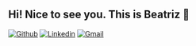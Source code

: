 ## Hi! Nice to see you. This is Beatriz 👋

[![Github](https://img.shields.io/badge/-Github-000?style=flat&logo=Github&logoColor=white)](https://github.com/Bemart93)
[![Linkedin](https://img.shields.io/badge/-LinkedIn-blue?style=flat&logo=Linkedin&logoColor=white)](https://www.linkedin.com/in/beatriz-martinez-larrucea/)
[![Gmail](https://img.shields.io/badge/-Gmail-c14438?style=flat&logo=Gmail&logoColor=white)](mailto:bemart93@gmail.com)

<!--
**Bemart93/Bemart93** is a ✨ _special_ ✨ repository because its `README.md` (this file) appears on your GitHub profile.

Here are some ideas to get you started:

- 🔭 I’m currently working on ...
- 🌱 I’m currently learning ...
- 👯 I’m looking to collaborate on ...
- 🤔 I’m looking for help with ...
- 💬 Ask me about ...
- 📫 How to reach me: ...
- 😄 Pronouns: ...
- ⚡ Fun fact: ...
-->
